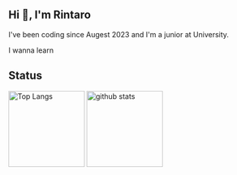 <h2 align="left">Hi 👋, I'm Rintaro</h2>

<p align="left">
  I've been coding since Augest 2023 and I'm a junior at University. 
</p>

<p align="left">
  I wanna learn
  <img alt="", src="https://skillicons.dev/icons?i=python,django,js,vue">
</p>

<h2 align="left">Status</h2>

<p align="left"> 
  <img alt="Top Langs" height="150px" src="https://github-readme-stats.vercel.app/api/top-langs/?username={rintarotajima}&layout=compact&show_icons=true&theme=onedark" />
  <img alt="github stats" height="150px" src="https://github-readme-stats.vercel.app/api?username={rintarotajima}&theme=onedark&show_icons=ture" />
</p>


<!--
**rintarotajima/rintarotajima** is a ✨ _special_ ✨ repository because its `README.md` (this file) appears on your GitHub profile.

Here are some ideas to get you started:

- 🔭 I’m currently working on ...
- 🌱 I’m currently learning ...
- 👯 I’m looking to collaborate on ...
- 🤔 I’m looking for help with ...
- 💬 Ask me about ...
- 📫 How to reach me: ...
- 😄 Pronouns: ...
- ⚡ Fun fact: ...
-->
